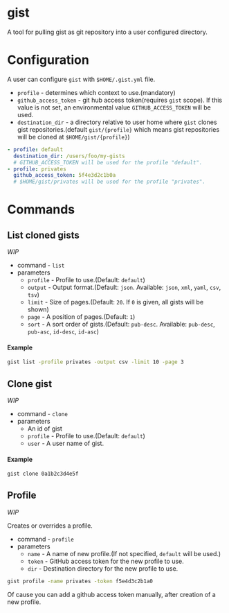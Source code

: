 gist
===

A tool for pulling gist as git repository into a user configured directory.

Configuration
===

A user can configure `gist` with `$HOME/.gist.yml` file.

* `profile` - determines which context to use.(mandatory)
* `github_access_token` - git hub access token(requires `gist` scope). If this value is not set, an environmental value `GITHUB_ACCESS_TOKEN` will be used.
* `destination_dir` - a directory relative to user home where `gist` clones gist repositories.(default `gist/{profile}` which means gist repositories will be cloned at `$HOME/gist/{profile}`)

```yaml
- profile: default
  destination_dir: /users/foo/my-gists
  # GITHUB_ACCESS_TOKEN will be used for the profile "default".
- profile: privates
  github_access_token: 5f4e3d2c1b0a
  # $HOME/gist/privates will be used for the profile "privates".
```

Commands
===

List cloned gists
---

*WIP*

* command - `list`
* parameters
    * `profile` - Profile to use.(Default: `default`)
    * `output` - Output format.(Default: `json`. Available: `json`, `xml`, `yaml`, `csv`, `tsv`)
    * `limit` - Size of pages.(Default: `20`. If `0` is given, all gists will be shown)
    * `page` - A position of pages.(Default: `1`)
    * `sort` - A sort order of gists.(Default: `pub-desc`. Available: `pub-desc`, `pub-asc`, `id-desc`, `id-asc`)

#### Example

```bash
gist list -profile privates -output csv -limit 10 -page 3
```

Clone gist
---

*WIP*

* command - `clone`
* parameters
    * An id of gist
    * `profile` - Profile to use.(Default: `default`)
    * `user` - A user name of gist.

#### Example

```bash
gist clone 0a1b2c3d4e5f
```

Profile
---

*WIP*

Creates or overrides a profile.

* command - `profile`
* parameters
    * `name` - A name of new profile.(If not specified, `default` will be used.)
    * `token` - GitHub access token for the new profile to use.
    * `dir` - Destination directory for the new profile to use.

```bash
gist profile -name privates -token f5e4d3c2b1a0 
```

Of cause you can add a github access token manually, after creation of a new profile.

